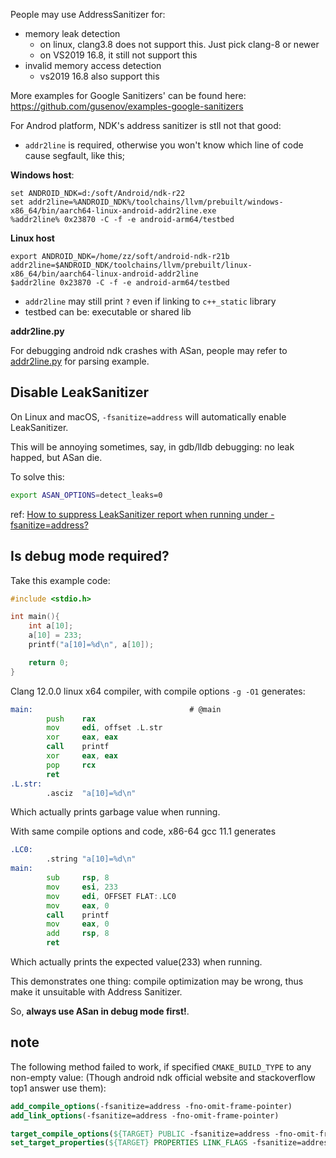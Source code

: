 People may use AddressSanitizer for:
- memory leak detection
    - on linux, clang3.8 does not support this. Just pick clang-8 or newer
    - on VS2019 16.8, it still not support this
- invalid memory access detection
    - vs2019 16.8 also support this


More examples for Google Sanitizers' can be found here:
https://github.com/gusenov/examples-google-sanitizers

For Androd platform, NDK's address sanitizer is stll not that good:
- `addr2line` is required, otherwise you won't know which line of code cause segfault, like this;

**Windows host**:
```
set ANDROID_NDK=d:/soft/Android/ndk-r22
set addr2line=%ANDROID_NDK%/toolchains/llvm/prebuilt/windows-x86_64/bin/aarch64-linux-android-addr2line.exe
%addr2line% 0x23870 -C -f -e android-arm64/testbed
```

**Linux host**
```
export ANDROID_NDK=/home/zz/soft/android-ndk-r21b
addr2line=$ANDROID_NDK/toolchains/llvm/prebuilt/linux-x86_64/bin/aarch64-linux-android-addr2line
$addr2line 0x23870 -C -f -e android-arm64/testbed
```

- `addr2line` may still print `?` even if linking to `c++_static` library
- testbed can be: executable or shared lib

**addr2line.py**

For debugging android ndk crashes with ASan, people may refer to [addr2line.py](addr2line.py) for parsing example.

## Disable LeakSanitizer
On Linux and macOS, `-fsanitize=address` will automatically enable LeakSanitizer.

This will be annoying sometimes, say, in gdb/lldb debugging: no leak happed, but ASan die.

To solve this:
```bash
export ASAN_OPTIONS=detect_leaks=0
```

ref: [How to suppress LeakSanitizer report when running under -fsanitize=address?](https://stackoverflow.com/questions/51060801/how-to-suppress-leaksanitizer-report-when-running-under-fsanitize-address)

## Is debug mode required?
Take this example code:
```c++
#include <stdio.h>

int main(){
    int a[10];
    a[10] = 233;
    printf("a[10]=%d\n", a[10]);

    return 0;
}
```

Clang 12.0.0 linux x64 compiler, with compile options `-g -O1` generates:
```asm
main:                                   # @main
        push    rax
        mov     edi, offset .L.str
        xor     eax, eax
        call    printf
        xor     eax, eax
        pop     rcx
        ret
.L.str:
        .asciz  "a[10]=%d\n"
```
Which actually prints garbage value when running.

With same compile options and code,  x86-64 gcc 11.1 generates
```asm
.LC0:
        .string "a[10]=%d\n"
main:
        sub     rsp, 8
        mov     esi, 233
        mov     edi, OFFSET FLAT:.LC0
        mov     eax, 0
        call    printf
        mov     eax, 0
        add     rsp, 8
        ret
```
Which actually prints the expected value(233) when running.


This demonstrates one thing: compile optimization may be wrong, thus make it unsuitable with Address Sanitizer.

So, **always use ASan in debug mode first!**.

## note
The following method failed to work, if specified `CMAKE_BUILD_TYPE` to any non-empty value:
(Though android ndk official website and stackoverflow top1 answer use them):

```cmake
add_compile_options(-fsanitize=address -fno-omit-frame-pointer)
add_link_options(-fsanitize=address -fno-omit-frame-pointer)
```

```cmake
target_compile_options(${TARGET} PUBLIC -fsanitize=address -fno-omit-frame-pointer)
set_target_properties(${TARGET} PROPERTIES LINK_FLAGS -fsanitize=address)
```